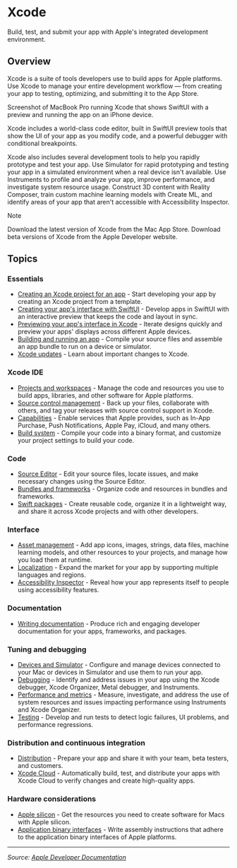 # Xcode

Build, test, and submit your app with Apple's integrated development environment.

## Overview

Xcode is a suite of tools developers use to build apps for Apple platforms. Use Xcode to manage your entire development workflow — from creating your app to testing, optimizing, and submitting it to the App Store.

Screenshot of MacBook Pro running Xcode that shows SwiftUI with a preview and running the app on an iPhone device.

Xcode includes a world-class code editor, built in SwiftUI preview tools that show the UI of your app as you modify code, and a powerful debugger with conditional breakpoints.

Xcode also includes several development tools to help you rapidly prototype and test your app. Use Simulator for rapid prototyping and testing your app in a simulated environment when a real device isn't available. Use Instruments to profile and analyze your app, improve performance, and investigate system resource usage. Construct 3D content with Reality Composer, train custom machine learning models with Create ML, and identify areas of your app that aren't accessible with Accessibility Inspector.

Note

Download the latest version of Xcode from the Mac App Store. Download beta versions of Xcode from the Apple Developer website.

## Topics

### Essentials
- [Creating an Xcode project for an app](https://developer.apple.com/documentation/xcode/creating_an_xcode_project_for_an_app) - Start developing your app by creating an Xcode project from a template.
- [Creating your app's interface with SwiftUI](https://developer.apple.com/documentation/xcode/creating_your_app_s_interface_with_swiftui) - Develop apps in SwiftUI with an interactive preview that keeps the code and layout in sync.
- [Previewing your app's interface in Xcode](https://developer.apple.com/documentation/xcode/previewing_your_app_s_interface_in_xcode) - Iterate designs quickly and preview your apps' displays across different Apple devices.
- [Building and running an app](https://developer.apple.com/documentation/xcode/building_and_running_an_app) - Compile your source files and assemble an app bundle to run on a device or simulator.
- [Xcode updates](https://developer.apple.com/documentation/xcode/xcode_updates) - Learn about important changes to Xcode.

### Xcode IDE
- [Projects and workspaces](https://developer.apple.com/documentation/xcode/projects_and_workspaces) - Manage the code and resources you use to build apps, libraries, and other software for Apple platforms.
- [Source control management](https://developer.apple.com/documentation/xcode/source_control_management) - Back up your files, collaborate with others, and tag your releases with source control support in Xcode.
- [Capabilities](https://developer.apple.com/documentation/xcode/capabilities) - Enable services that Apple provides, such as In-App Purchase, Push Notifications, Apple Pay, iCloud, and many others.
- [Build system](https://developer.apple.com/documentation/xcode/build_system) - Compile your code into a binary format, and customize your project settings to build your code.

### Code
- [Source Editor](https://developer.apple.com/documentation/xcode/source_editor) - Edit your source files, locate issues, and make necessary changes using the Source Editor.
- [Bundles and frameworks](https://developer.apple.com/documentation/xcode/bundles_and_frameworks) - Organize code and resources in bundles and frameworks.
- [Swift packages](https://developer.apple.com/documentation/xcode/swift_packages) - Create reusable code, organize it in a lightweight way, and share it across Xcode projects and with other developers.

### Interface
- [Asset management](https://developer.apple.com/documentation/xcode/asset_management) - Add app icons, images, strings, data files, machine learning models, and other resources to your projects, and manage how you load them at runtime.
- [Localization](https://developer.apple.com/documentation/xcode/localization) - Expand the market for your app by supporting multiple languages and regions.
- [Accessibility Inspector](https://developer.apple.com/documentation/xcode/accessibility_inspector) - Reveal how your app represents itself to people using accessibility features.

### Documentation
- [Writing documentation](https://developer.apple.com/documentation/xcode/writing_documentation) - Produce rich and engaging developer documentation for your apps, frameworks, and packages.

### Tuning and debugging
- [Devices and Simulator](https://developer.apple.com/documentation/xcode/devices_and_simulator) - Configure and manage devices connected to your Mac or devices in Simulator and use them to run your app.
- [Debugging](https://developer.apple.com/documentation/xcode/debugging) - Identify and address issues in your app using the Xcode debugger, Xcode Organizer, Metal debugger, and Instruments.
- [Performance and metrics](https://developer.apple.com/documentation/xcode/performance_and_metrics) - Measure, investigate, and address the use of system resources and issues impacting performance using Instruments and Xcode Organizer.
- [Testing](https://developer.apple.com/documentation/xcode/testing) - Develop and run tests to detect logic failures, UI problems, and performance regressions.

### Distribution and continuous integration
- [Distribution](https://developer.apple.com/documentation/xcode/distribution) - Prepare your app and share it with your team, beta testers, and customers.
- [Xcode Cloud](https://developer.apple.com/documentation/xcode/xcode_cloud) - Automatically build, test, and distribute your apps with Xcode Cloud to verify changes and create high-quality apps.

### Hardware considerations
- [Apple silicon](https://developer.apple.com/documentation/xcode/apple_silicon) - Get the resources you need to create software for Macs with Apple silicon.
- [Application binary interfaces](https://developer.apple.com/documentation/xcode/application_binary_interfaces) - Write assembly instructions that adhere to the application binary interfaces of Apple platforms.

---

*Source: [Apple Developer Documentation](https://developer.apple.com/documentation/Xcode)*
